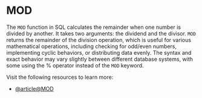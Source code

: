 # MOD

The `MOD` function in SQL calculates the remainder when one number is divided by another. It takes two arguments: the dividend and the divisor. `MOD` returns the remainder of the division operation, which is useful for various mathematical operations, including checking for odd/even numbers, implementing cyclic behaviors, or distributing data evenly. The syntax and exact behavior may vary slightly between different database systems, with some using the % operator instead of the `MOD` keyword.

Visit the following resources to learn more:

- [@article@MOD](https://www.w3schools.com/sql/func_mysql_mod.asp)